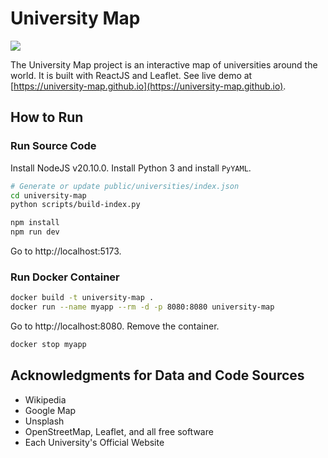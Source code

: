 # University Map

![](./images/demo.png)

The University Map project is an interactive map of universities around the world. It is built with ReactJS and Leaflet. See live demo at [https://university-map.github.io](https://university-map.github.io).
## How to Run

### Run Source Code

Install NodeJS v20.10.0.
Install Python 3 and install `PyYAML`.

```bash
# Generate or update public/universities/index.json
cd university-map
python scripts/build-index.py

npm install
npm run dev
```

Go to http://localhost:5173.

### Run Docker Container

```bash
docker build -t university-map .
docker run --name myapp --rm -d -p 8080:8080 university-map
```

Go to http://localhost:8080.
Remove the container.

```bash
docker stop myapp
```

## Acknowledgments for Data and Code Sources

- Wikipedia
- Google Map
- Unsplash
- OpenStreetMap, Leaflet, and all free software
- Each University's Official Website